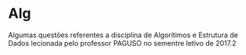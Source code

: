 # Alg
Algumas questões referentes a disciplina de Algorítimos e Estrutura de Dados lecionada pelo professor PAGUSO no sementre letivo de 2017.2
